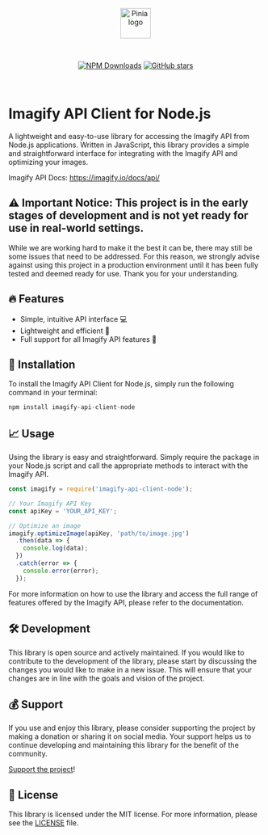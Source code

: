 <p align="center">
  <a href="https://pinia.vuejs.org" target="_blank" rel="noopener noreferrer">
    <img height="60" src="https://user-images.githubusercontent.com/11756007/216806071-06877e52-b089-448f-8d3d-e79d1e99958b.svg" alt="Pinia logo">
  </a>
</p>
<br/>
<p align="center">
<a href="https://www.npmjs.com/package/imagify-api-client-node" target="__blank"><img alt="NPM Downloads" src="https://img.shields.io/github/downloads/magictm/imagify-api-client-node/total?flat&colorA=002438&colorB=28CF8D"></a>
<a href="https://github.com/magictm/imagify-api-client-node" target="__blank"><img alt="GitHub stars" src="https://img.shields.io/github/stars/magictm/imagify-api-client-node?flat&colorA=002438&colorB=28CF8D"></a>
</p>
<br/>

# Imagify API Client for Node.js

A lightweight and easy-to-use library for accessing the Imagify API from Node.js applications. Written in JavaScript, this library provides a simple and straightforward interface for integrating with the Imagify API and optimizing your images.

Imagify API Docs: https://imagify.io/docs/api/

## ⚠ Important Notice: This project is in the early stages of development and is not yet ready for use in real-world settings. 
While we are working hard to make it the best it can be, there may still be some issues that need to be addressed. For this reason, we strongly advise against using this project in a production environment until it has been fully tested and deemed ready for use. Thank you for your understanding.

## 🔥 Features
- Simple, intuitive API interface 💻
- Lightweight and efficient 🚀
- Full support for all Imagify API features 💯
## 💾 Installation
To install the Imagify API Client for Node.js, simply run the following command in your terminal:

```js
npm install imagify-api-client-node
```
## 📈 Usage
Using the library is easy and straightforward. Simply require the package in your Node.js script and call the appropriate methods to interact with the Imagify API.

```js
const imagify = require('imagify-api-client-node');

// Your Imagify API Key
const apiKey = 'YOUR_API_KEY';

// Optimize an image
imagify.optimizeImage(apiKey, 'path/to/image.jpg')
  .then(data => {
    console.log(data);
  })
  .catch(error => {
    console.error(error);
  });
```
For more information on how to use the library and access the full range of features offered by the Imagify API, please refer to the documentation.

## 🛠️ Development
This library is open source and actively maintained. If you would like to contribute to the development of the library, please start by discussing the changes you would like to make in a new issue. This will ensure that your changes are in line with the goals and vision of the project.
## 💰 Support
If you use and enjoy this library, please consider supporting the project by making a donation or sharing it on social media. Your support helps us to continue developing and maintaining this library for the benefit of the community.

[Support the project](https://www.paypal.com/paypalme/merlinArtist)!
## 📄 License
This library is licensed under the MIT license. For more information, please see the [LICENSE](LICENSE) file.
